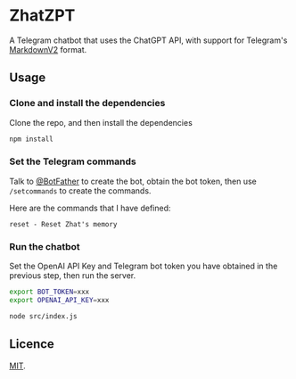 # ZhatZPT

A Telegram chatbot that uses the ChatGPT API, with support for Telegram's [MarkdownV2](https://core.telegram.org/bots/api#markdownv2-style) format.

## Usage

### Clone and install the dependencies

Clone the repo, and then install the dependencies

```bash
npm install
```

### Set the Telegram commands

Talk to [@BotFather](https://telegram.me/BotFather)
to create the bot, obtain the bot token,
then use `/setcommands` to create the commands.

Here are the commands that I have defined:

```
reset - Reset Zhat's memory
```

### Run the chatbot

Set the OpenAI API Key and Telegram bot token
you have obtained in the previous step,
then run the server.

```bash
export BOT_TOKEN=xxx
export OPENAI_API_KEY=xxx

node src/index.js
```

## Licence

[MIT](./LICENCE).

